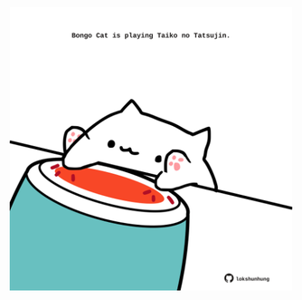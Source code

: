 <!-- built at 02/12/2021, 19:01:41 UTC -->
<p align="center">
  <img width="500" height="500" src="./ReadmeImage.svg">
</p>
